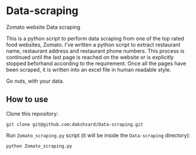 # Data-scraping
Zomato website Data scraping

This is a python script to perform data scraping from one of the top rated food websites, Zomato.
I've written a python script to extract restaurant name, restaurant address and restaurant phone numbers.
This process is continued until the last page is reached on the website or is explicitly stopped beforhand according to the requirement.
Once all the pages have been scraped, it is written into an excel file in human readable style.

Go nuts, with your data.
<!-- Go nuts, with your data. -->

## How to use

Clone this repository:

```commandline
git clone git@github.com:dakshsard/Data-scraping.git
```

Run `Zomato_scraping.py` script (it will be inside the `Data-scraping` directory):

```commandline
python Zomato_scraping.py
```
